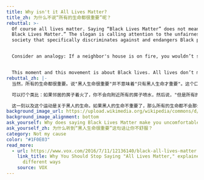 ```yaml
---
title: Why isn't it All Lives Matter?
title_zh: 为什么不说“所有的生命都很重要”呢？
rebuttal: >-
  Of course all lives matter. Saying “Black Lives Matter” does not mean “Only
  Black Lives Matter.” The slogan is calling attention to the unfairness in a
  society that specifically discriminates against and endangers Black people.


  Consider an analogy: If a neighbor's house is on fire, you wouldn’t spray water on all the houses in the neighborhood and say, “but all houses matter.” You would spray water on the house that’s on fire, because the other houses don’t need it.


  This moment and this movement is about Black lives. All lives don’t matter until Black lives matter.
rebuttal_zh: |-
  当然，所有的生命都很重要。说"黑人生命很重要"并不意味着"只有黑人生命才重要"。这个口号是呼吁人们注意专门歧视和危害黑人的社会不公平现象。

  可以打个类比：如果邻居的房子着火了，你不会向附近所有的房子喷水，然后说，"但是所有的房子都很重要。你只会向着火的房子喷水，因为其他房子不需要水。

  这一刻以及这个运动是关于黑人的生命。如果黑人的生命不重要了，那么所有的生命都不会那么紧要了。
background_image_url: https://upload.wikimedia.org/wikipedia/commons/d/d3/Black_Lives_Matter_Rotterdam_%2815%29.jpg
background_image_alignment: bottom
ask_yourself: Why does saying Black Lives Matter make you uncomfortable?
ask_yourself_zh: 为什么听到“黑人生命很重要”这句话让你不舒服？
category: Not my cause
color: "#1F0E03"
read_more:
  - url: https://www.vox.com/2016/7/11/12136140/black-all-lives-matter
    link_title: Why You Should Stop Saying "All Lives Matter," explained in 9
      different ways
    source: VOX
---
```

